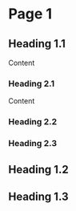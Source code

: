 # Page 1

## Heading 1.1

Content

### Heading 2.1

Content

### Heading 2.2

### Heading 2.3

## Heading 1.2

## Heading 1.3


